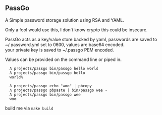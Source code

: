 ## PassGo

A Simple password storage solution using RSA and YAML.

Only a fool would use this, I don't know crypto this could be insecure.

PassGo acts as a key/value store backed by yaml, passwords are saved to ~/.password.yml set to 0600, values are base64 encoded.  
your private key is saved to ~/.passgo PEM encoded.

Values can be provided on the command line or piped in.


      Λ projects/passgo bin/passgo hello world
      Λ projects/passgo bin/passgo hello
      world%

      Λ projects/passgo echo "woo" | pbcopy
      Λ projects/passgo pbpaste | bin/passgo wee -
      Λ projects/passgo bin/passgo wee
      woo


build me via `make build`
